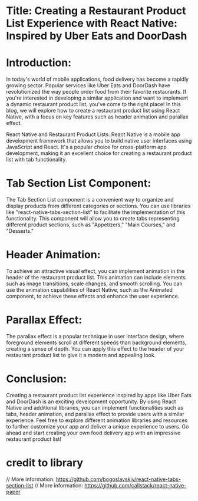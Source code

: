 # Title: Creating a Restaurant Product List Experience with React Native: Inspired by Uber Eats and DoorDash

# Introduction:

In today's world of mobile applications, food delivery has become a rapidly growing sector. Popular services like Uber Eats and DoorDash have revolutionized the way people order food from their favorite restaurants. If you're interested in developing a similar application and want to implement a dynamic restaurant product list, you've come to the right place! In this blog, we will explore how to create a restaurant product list using React Native, with a focus on key features such as header animation and parallax effect.

React Native and Restaurant Product Lists:
React Native is a mobile app development framework that allows you to build native user interfaces using JavaScript and React. It's a popular choice for cross-platform app development, making it an excellent choice for creating a restaurant product list with tab functionality.

# Tab Section List Component:

The Tab Section List component is a convenient way to organize and display products from different categories or sections. You can use libraries like "react-native-tabs-section-list" to facilitate the implementation of this functionality. This component will allow you to create tabs representing different product sections, such as "Appetizers," "Main Courses," and "Desserts."

# Header Animation:

To achieve an attractive visual effect, you can implement animation in the header of the restaurant product list. This animation can include elements such as image transitions, scale changes, and smooth scrolling. You can use the animation capabilities of React Native, such as the Animated component, to achieve these effects and enhance the user experience.

# Parallax Effect:

The parallax effect is a popular technique in user interface design, where foreground elements scroll at different speeds than background elements, creating a sense of depth. You can apply this effect to the header of your restaurant product list to give it a modern and appealing look.

# Conclusion:

Creating a restaurant product list experience inspired by apps like Uber Eats and DoorDash is an exciting development opportunity. By using React Native and additional libraries, you can implement functionalities such as tabs, header animation, and parallax effect to provide users with a similar experience. Feel free to explore different animation libraries and resources to further customize your app and deliver a unique experience to users. Go ahead and start creating your own food delivery app with an impressive restaurant product list!

# credit to library

// More information: https://github.com/bogoslavskiy/react-native-tabs-section-list
// More information: https://github.com/callstack/react-native-paper
